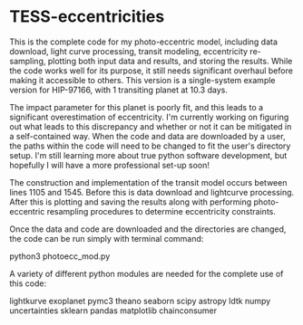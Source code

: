 # TESS-eccentricities

This is the complete code for my photo-eccentric model, 
including data download, light curve processing, 
transit modeling, eccentricity re-sampling, 
plotting both input data and results, and storing the results. 
While the code works well for its purpose, 
it still needs significant overhaul before making it accessible to others. 
This version is a single-system example version for HIP-97166,
with 1 transiting planet at 10.3 days. 

The impact parameter for this planet is poorly fit, 
and this leads to a significant overestimation of eccentricity. 
I'm currently working on figuring out what leads to this discrepancy 
and whether or not it can be mitigated in a self-contained way. 
When the code and data are downloaded by a user, 
the paths within the code will need to be changed to fit the user's directory setup. 
I'm still learning more about true python software development, 
but hopefully I will have a more professional set-up soon!

The construction and implementation of the transit model occurs between
lines 1105 and 1545. Before this is data download and lightcurve processing.
After this is plotting and saving the results along with performing
photo-eccentric resampling procedures to determine eccentricity constraints.

Once the data and code are downloaded and the directories are changed,
the code can be run simply with terminal command:

python3 photoecc_mod.py

A variety of different python modules are needed for the complete use of this code:

lightkurve
exoplanet
pymc3
theano
seaborn
scipy
astropy
ldtk
numpy
uncertainties
sklearn
pandas
matplotlib
chainconsumer
